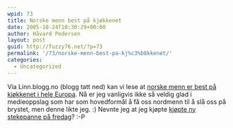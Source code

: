 ```yaml
---
wpid: 73
title: Norske menn best på kjøkkenet
date: 2005-10-24T10:30:29+00:00
author: Håvard Pedersen
layout: post
guid: http://fuzzy76.net/?p=73
permalink: '/73/norske-menn-best-pa-kj%c3%b8kkenet/'
categories:
  - Uncategorized
---
```

Via Linn.blogg.no (blogg tatt ned) kan vi lese at <a href="http://www.nrk.no/nyheter/innenriks/3960612.html" target="_blank" rel="noopener">norske menn er best på kjøkkenet i hele Europa</a>. Nå er jeg vanligvis ikke så veldig glad i medieoppslag som har som hovedformål å få oss nordmenn til å slå oss på brystet, men denne likte jeg. :) Nevnte jeg at jeg kjøpte <a href="http://www.hoyangpolaris.no/designor/web/hoyangwww.nsf/pages/F0F3170F5C150FD0C2256F56004A2E3F!OpenDocument&Expand=1" target="_blank" rel="noopener">kjøpte ny stekepanne på fredag</a>? :-P

